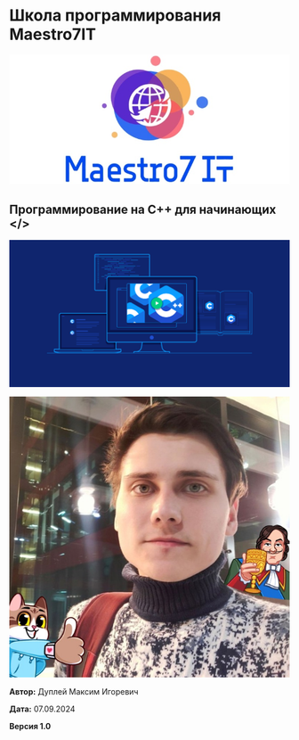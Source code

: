# Школа программирования Maestro7IT

![maestro7it](img/logo_maestro7it.jpg)

## Программирование на С++ для начинающих </>

![c_plus_plus](img/c_plus_plus.png)

![dupley_maxim_igorevich](img/DupleyMI.jpg)

**Автор:** Дуплей Максим Игоревич

**Дата:** 07.09.2024

**Версия 1.0**
